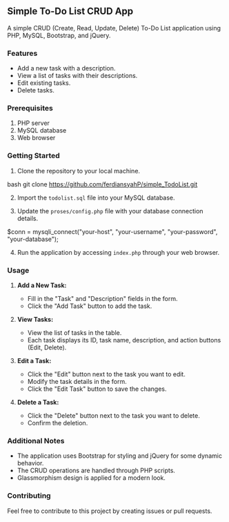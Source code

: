 ## Simple To-Do List CRUD App

A simple CRUD (Create, Read, Update, Delete) To-Do List application using PHP, MySQL, Bootstrap, and jQuery.

### Features

- Add a new task with a description.
- View a list of tasks with their descriptions.
- Edit existing tasks.
- Delete tasks.

### Prerequisites

1. PHP server
2. MySQL database
3. Web browser

### Getting Started

1. Clone the repository to your local machine.

bash
git clone https://github.com/ferdiansyahP/simple_TodoList.git

2. Import the `todolist.sql` file into your MySQL database.

3. Update the `proses/config.php` file with your database connection details.

$conn = mysqli_connect("your-host", "your-username", "your-password", "your-database");

4. Run the application by accessing `index.php` through your web browser.

### Usage

1. **Add a New Task:**

   - Fill in the "Task" and "Description" fields in the form.
   - Click the "Add Task" button to add the task.

2. **View Tasks:**

   - View the list of tasks in the table.
   - Each task displays its ID, task name, description, and action buttons (Edit, Delete).

3. **Edit a Task:**

   - Click the "Edit" button next to the task you want to edit.
   - Modify the task details in the form.
   - Click the "Edit Task" button to save the changes.

4. **Delete a Task:**
   - Click the "Delete" button next to the task you want to delete.
   - Confirm the deletion.

### Additional Notes

- The application uses Bootstrap for styling and jQuery for some dynamic behavior.
- The CRUD operations are handled through PHP scripts.
- Glassmorphism design is applied for a modern look.

### Contributing

Feel free to contribute to this project by creating issues or pull requests.
